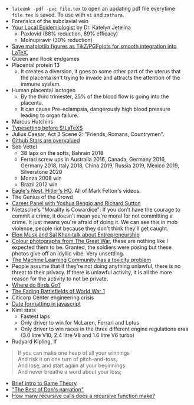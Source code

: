 - `latexmk -pdf -pvc file.tex` to open an updating pdf file everytime `file.tex` is saved. To use with `vi` and `zathura`.
- Forensics of the subclavial vein
- [Your Local Epidemiologist](https://yourlocalepidemiologist.substack.com/) by Dr. Katelyn Jetelina
    - Paxlovid (88% reduction, 89% efficacy)
    - Molnupiravir (30% reduction)
- [Save matplotlib figures as TikZ/PGFplots for smooth integration into LaTeX.](https://github.com/nschloe/tikzplotlib)
- Queen and Rook endgames
- Placental protein 13
    -  It creates a diversion, it goes to some other part of the uterus that the placenta isn't trying to invade and attracts the attention of the immune system.
- Human placental lactogen
    - By the third trimester, 25% of the blood flow is going into the placenta.
    - It can cause Pre-eclampsia, dangerously high blood pressure leading to organ failure.
- Marcus Hutchins
- [Typesetting before $\LaTeX$](https://twitter.com/iraphas13/status/1262489387767480322?s=20)
- Julius Caesar,  Act 3 Scene 2: "Friends, Romans, Countrymen".
- [Github Stars are overvalued](https://towardsdatascience.com/github-stars-are-overvalued-15ba780b36)
- Seb Vettel
    - 38 laps on the softs, Bahrain 2018
    - Ferrari screw ups in Australia 2016, Canada, Germany 2016, Germany 2018, Italy 2018, China 2019, Russia 2019, Mexico 2019, Silverstone 2020
    - Monza 2008 win
    - Brazil 2012 win
- [Eagle's Nest, Hitler's HQ](https://www.youtube.com/watch?v=u7Yy-NG2o_A). All of Mark Felton's videos.
- The Genius of the Crowd
- [Career Panel with Yoshua Bengio and Richard Sutton](https://www.youtube.com/watch?v=kL5GJag6Ipo)
- Nietzsche's "Morality is Cowardice": If you don't have the courage to commit a crime, it doesn't mean you're moral for not committing a crime. It just means you're afraid of doing it. We can see this in mob violence, people riot because they don't think they'll get caught.
- [Elon Musk and Sal Khan talk about Entrepreneurship](https://www.youtube.com/watch?v=vDwzmJpI4io)
- [Colour photographs from The Great War](https://rarehistoricalphotos.com/hans-hildenbrand-german-front-in-rare-color-photos-1914-1918/), these are nothing like I expected them to be. Granted, the soldiers were posing but these photos give off an idyllic vibe. Very unsettling.
- [The Machine Learning Community has a toxicity problem](https://www.reddit.com/r/MachineLearning/comments/hiv3vf/d_the_machine_learning_community_has_a_toxicity/)
- People assume that if they're not doing anything unlawful, there is no threat to their privacy. If there is unlawful activity, it is all the more reason for the activity to not be private.
- [Where do Birds Go?](https://xkcd.com/1434/)
- [The Fading Battlefields of World War 1](https://www.theatlantic.com/photo/2018/05/the-fading-battlefields-of-world-war-i/561353/)
- Citicorp Center engineering crisis
- [Date formatting in javascript](https://stackoverflow.com/questions/1056728/where-can-i-find-documentation-on-formatting-a-date-in-javascript)
- Kimi stats
    - Fastest laps
    - Only driver to win for McLaren, Ferrari and Lotus
    - Only driver to win races in the three different engine regulations eras (3.0 litre V10, 2.4 litre V8 and 1.6 litre V6 turbo)
- Rudyard Kipling, If
> If you can make one heap of all your winnings \
> And risk it on one turn of pitch-and-toss, \
> And lose, and start again at your beginnings \
> And never breathe a word about your loss;
- [Brief intro to Game Theory](https://papers.ssrn.com/sol3/papers.cfm?abstract_id=1968579)
- ["The Best of Dan's narration"](https://www.reddit.com/r/dancarlin/comments/myn9uc/what_has_stuck_with_you_the_most_from_a_hardcore/)
- [How many recursive calls does a recursive function make?](https://vulms.vu.edu.pk/Courses/CS201/Downloads/p60-robertson.pdf)
